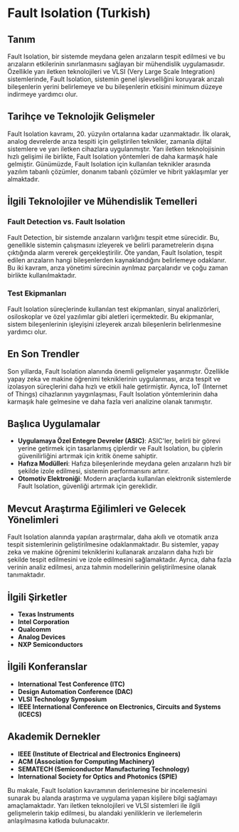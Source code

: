 # Fault Isolation (Turkish)

## Tanım
Fault Isolation, bir sistemde meydana gelen arızaların tespit edilmesi ve bu arızaların etkilerinin sınırlanmasını sağlayan bir mühendislik uygulamasıdır. Özellikle yarı iletken teknolojileri ve VLSI (Very Large Scale Integration) sistemlerinde, Fault Isolation, sistemin genel işlevselliğini koruyarak arızalı bileşenlerin yerini belirlemeye ve bu bileşenlerin etkisini minimum düzeye indirmeye yardımcı olur.

## Tarihçe ve Teknolojik Gelişmeler
Fault Isolation kavramı, 20. yüzyılın ortalarına kadar uzanmaktadır. İlk olarak, analog devrelerde arıza tespiti için geliştirilen teknikler, zamanla dijital sistemlere ve yarı iletken cihazlara uygulanmıştır. Yarı iletken teknolojisinin hızlı gelişimi ile birlikte, Fault Isolation yöntemleri de daha karmaşık hale gelmiştir. Günümüzde, Fault Isolation için kullanılan teknikler arasında yazılım tabanlı çözümler, donanım tabanlı çözümler ve hibrit yaklaşımlar yer almaktadır.

## İlgili Teknolojiler ve Mühendislik Temelleri
### Fault Detection vs. Fault Isolation
Fault Detection, bir sistemde arızaların varlığını tespit etme sürecidir. Bu, genellikle sistemin çalışmasını izleyerek ve belirli parametrelerin dışına çıktığında alarm vererek gerçekleştirilir. Öte yandan, Fault Isolation, tespit edilen arızaların hangi bileşenlerden kaynaklandığını belirlemeye odaklanır. Bu iki kavram, arıza yönetimi sürecinin ayrılmaz parçalarıdır ve çoğu zaman birlikte kullanılmaktadır.

### Test Ekipmanları
Fault Isolation süreçlerinde kullanılan test ekipmanları, sinyal analizörleri, osiloskoplar ve özel yazılımlar gibi aletleri içermektedir. Bu ekipmanlar, sistem bileşenlerinin işleyişini izleyerek arızalı bileşenlerin belirlenmesine yardımcı olur.

## En Son Trendler
Son yıllarda, Fault Isolation alanında önemli gelişmeler yaşanmıştır. Özellikle yapay zeka ve makine öğrenimi tekniklerinin uygulanması, arıza tespit ve izolasyon süreçlerini daha hızlı ve etkili hale getirmiştir. Ayrıca, IoT (Internet of Things) cihazlarının yaygınlaşması, Fault Isolation yöntemlerinin daha karmaşık hale gelmesine ve daha fazla veri analizine olanak tanımıştır.

## Başlıca Uygulamalar
- **Uygulamaya Özel Entegre Devreler (ASIC)**: ASIC'ler, belirli bir görevi yerine getirmek için tasarlanmış çiplerdir ve Fault Isolation, bu çiplerin güvenilirliğini artırmak için kritik öneme sahiptir.
- **Hafıza Modülleri**: Hafıza bileşenlerinde meydana gelen arızaların hızlı bir şekilde izole edilmesi, sistemin performansını artırır.
- **Otomotiv Elektroniği**: Modern araçlarda kullanılan elektronik sistemlerde Fault Isolation, güvenliği artırmak için gereklidir.

## Mevcut Araştırma Eğilimleri ve Gelecek Yönelimleri
Fault Isolation alanında yapılan araştırmalar, daha akıllı ve otomatik arıza tespit sistemlerinin geliştirilmesine odaklanmaktadır. Bu sistemler, yapay zeka ve makine öğrenimi tekniklerini kullanarak arızaların daha hızlı bir şekilde tespit edilmesini ve izole edilmesini sağlamaktadır. Ayrıca, daha fazla verinin analiz edilmesi, arıza tahmin modellerinin geliştirilmesine olanak tanımaktadır.

## İlgili Şirketler
- **Texas Instruments**
- **Intel Corporation**
- **Qualcomm**
- **Analog Devices**
- **NXP Semiconductors**

## İlgili Konferanslar
- **International Test Conference (ITC)**
- **Design Automation Conference (DAC)**
- **VLSI Technology Symposium**
- **IEEE International Conference on Electronics, Circuits and Systems (ICECS)**

## Akademik Dernekler
- **IEEE (Institute of Electrical and Electronics Engineers)**
- **ACM (Association for Computing Machinery)**
- **SEMATECH (Semiconductor Manufacturing Technology)**
- **International Society for Optics and Photonics (SPIE)**

Bu makale, Fault Isolation kavramının derinlemesine bir incelemesini sunarak bu alanda araştırma ve uygulama yapan kişilere bilgi sağlamayı amaçlamaktadır. Yarı iletken teknolojileri ve VLSI sistemleri ile ilgili gelişmelerin takip edilmesi, bu alandaki yeniliklerin ve ilerlemelerin anlaşılmasına katkıda bulunacaktır.